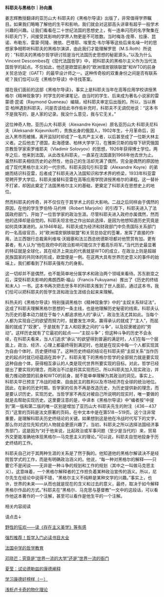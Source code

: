 **科耶夫与黑格尔｜孙向晨**

姜志辉教授翻译的亚历山大·科耶夫的《黑格尔导读》出版了，非常值得学界瞩目。如果我们略略了解他的生平和影响，我们就会对这部高头讲章有超乎一般学术兴趣的兴趣。让我们看看在二十世纪法国的思想史上，有一连串闪亮的名字聚集在科耶夫门下，间接受其影响的学界人物更是不可胜数。当时梅洛·庞蒂、拉康、昆诺、布勒东、雷蒙·阿隆、微依、巴塔耶、埃里克·韦尔等等这些后来名噪一时的思想家争相聆听科耶夫的黑格尔演讲，由此我们才能理解罗思（M.S.Roth）所说的：“科耶夫的黑格尔哲学研讨班是当代法国历史思想的秘密源头。”以及为什么Vincent Descombes在《现代法国哲学》中，把科耶夫的黑格尔主义作为当代法国哲学的起点。不仅如此，他还是欧盟前身的“欧洲煤炭钢铁联盟”和WTO的前身关贸总协定（GATT）的最早设计师之一。这种传奇般的双重身份之间是否有联系呢？我们恰可以在《黑格尔导读》中寻找答案。

摆在我们面前的这部《黑格尔导读》，事实上是科耶夫当年在高等应用学校讲授黑格尔《精神现象学》时学生的听课笔记，由当时的学生、后来成为著名小说家的雷蒙德·昆诺（Raymond Queneau）编辑，经科耶夫审定后出版的。所以，当以赛亚·柏林遇到科耶夫，问是否该给此书作些补充时，科耶夫不无调侃地说：“这本书不是我写的，是人家的记录。我没什么意见，我与它无关。”

这位神奇人物，亚历山大·科耶夫（Alexandre Kojeve）原名亚历山大·科耶夫尼科夫（Aleksandr Kojevnikoff），贵族出身的俄国人，1902年生，十月革命后，因出入黑市而被捕，离开监狱时却成了一名共产主义者，以后甚至成了一位斯大林主义者。之后他去了德国，赴海德堡、柏林大学学习，在雅斯贝斯的指导下研究俄国宗教哲学家索罗维耶夫（Vladimir Solovyov）的思想，1926年获得博士学位。两年之后，他来到法国，从此改名科耶夫，一直呆在法国直到1968年他去世为止。虽然科耶夫相信历史的必然性，他自己的生活却充满了偶然。完全是偶然的原因他成了现代黑格尔主义的一代宗师。科耶夫因勾引科亚雷（Alexandre Koyre）的弟媳而结识科亚雷，后者成了科耶夫进入法国知识和学术界的桥梁，1933年科亚雷受聘开罗大学后，科耶夫接替科亚雷在高等应用学院讲授黑格尔的课程。这一替补不打紧，却因此奠定了法国黑格尔主义的基础，更奠定了科耶夫在思想史上的地位。

然而科耶夫的传奇，并不仅仅在于其学术上的巨大影响。二战之后同样由于偶然的原因，在他的学生罗伯特·马约林（Robert Marjolin）的引荐下，科耶夫进入了法国政府部门，开始了一位哲学家的政治生涯。尽管科耶夫进入政府亦属偶然，然而他的选择却是自觉的。科耶夫坦言他之作出如此选择，是因为他想知道历史究竟是如何具体演进的。从1946年起，科耶夫成为经济和财政部门中负责国际关系部门的一名高级官员，对“欧洲煤炭钢铁联盟”和关贸总协定的签署，发挥了直接的作用，法兰西银行总裁奥利维埃·沃姆塞和法兰西总统德斯坦都对他赞赏有加。更有甚者，有人认为“他在政府中的政治影响可能仅次于戴高乐将军。”当代历史最显著的特征就是全球化，其在经济上突出的代表就是WTO的成立，在政治上则是超越民族国家的共同体的形成，欧盟便是一例。在这两大具有世界历史意义的事件的始端上，我们都看到了科耶夫强有力的身影。

这一切却并不是偶然，也不能简单地分属学术和政治两个领域来看待。苏东剧变之后，深受科耶夫影响的弗朗西斯·福山（Francis Fukuyama）推出了《历史的终结和末人》一书。这本书再次把去世多年的科耶夫推到了世人面前，通过这本书，我们恰可以把科耶夫的哲学生涯和政治生涯结合起来来理解。

科热夫的《黑格尔导读》特别强调黑格尔《精神现象学》中的“主奴关系辩证法”，这成了科耶夫理解黑格尔思想的一条主线，也是他理解历史秘密的线索。科耶夫认为历史的基本动力就在于每个人都追求他人的“承认”，政治生活尤其如此。当每个人都为实现自己的欲望而努力时，就要发生冲突。赢得承认的就成了“主人”，而屈服的就成了“奴隶”。于是就有了主人和奴隶之间的“斗争”，以及奴隶被迫的“劳动”。这样历史就有了它最初的起点——“主奴斗争”；但这种斗争的历史不会永续，在科耶夫看来，当人们追求“承认”的欲望得到普遍的满足时，人们在每一个层面上，政治、经济、心理上都最终得到满足时，也就是在现实中每一个人都实现其为自由个体时，历史便终结了。这种历史终结的结论在科耶夫把“主奴关系”当作历史的起点时就已经蕴涵在其中了。科耶夫笔下的黑格尔哲学的全部努力就是要实现这种自由个体，获得相互承认的人类是现代世界所要实现的目标。对此，哲学已经提出了要实现的理念，而政治不过是将其实现而已。所以科耶夫加入现实政治，并极力推动欧盟的前身和WTO的前身，就不能单单理解为其政治的洞见。事实上，科耶夫早已预言了冷战的结束、自由民主的胜利以及市场经济在全球的统治地位。因此，在新的历史时期，哲学家的任务不再是改造历史，为历史提供新的理念，而是要认识历史，实现历史。当哲学家不再反对被自己所说明的现实时，唯一要做的就是去帮助实现历史。这里要注意的是，中译本《黑格尔导读》中“编者按”中提到“第一版和第二版的唯一区别是增加了亚历山大·科耶夫先生的附注（436－437页）”这里的页码是法文原著的页码，在中文本中是在第518－519页。这个注非常重要，是理解科耶夫历史终结论的关键。如果想到这是他在冷战时代写下的文字，那么你对这位先知式的人物就会更感兴趣了。当初，科耶夫之所以选择法国经济事务部门，这是因为“对于他来说，比起政治或军事问题（至少是当代的）来，贸易外交更能准确地体现黑格尔―马克思主义的理论。”可以说，科耶夫自觉地投身于历史终结的工作。

科耶夫自己对于其两种生涯的关系是了然于胸的。他知道他的黑格尔解读决不是经院哲学式的工作，而是有明确政治涵义的。他说，“每一种对黑格尔的解释——只要它不是闲谈——无非是一种斗争的规划和工作的规划（其中之一叫做马克思主义）。这意味着，一个黑格尔解释者的工作担负着某种政治宣传的涵义。所以，尼尔先生在结论中说得不错，“黑格尔主义不纯粹是某种文学的兴趣。”事实上，也许，世界的未来——从而也就是现在的含义和过去的意义，最终，取决于如今解释黑格尔作品的方式。”科耶夫在“黑格尔、马克思与基督教”一文中的这段话，可以看作他这本著作的一个注解，甚至可以看作是他生平的一个注解。

相关内容阅读

请点击↓

[野性的狂欢——读《存在主义美学》等有感](http://mp.weixin.qq.com/s?__biz=MzAwNDM0ODE0OA==&mid=2247484255&idx=3&sn=f73f0158f9371206403cc43c29b95927&chksm=9b2c02c4ac5b8bd2dba71cef97add75a8b91899de624a620c5e593eec265ae9cbfc5b09e1357&scene=21#wechat_redirect)  

[强烈推荐！哲学入门必读书目大全](http://mp.weixin.qq.com/s?__biz=MzAwNDM0ODE0OA==&mid=2247483667&idx=1&sn=4d95e64f698411d92bf3ed5b1755e768&chksm=9b2c0088ac5b899e046868ebf8c7d540b24ffffd094a91fa91d5b7a0a6d94cae2a65b2f0e969&scene=21#wechat_redirect)  

[法国中学的哲学教育](http://mp.weixin.qq.com/s?__biz=MzAwNDM0ODE0OA==&mid=2247484210&idx=1&sn=33bf364bf2ca22f742ac03b05efb4284&chksm=9b2c02a9ac5b8bbfabfb4d73dbd45d1499579c294f5c6ebb7d1bcdc7820f81d9ab61a4d46843&scene=21#wechat_redirect)  

[邓晓芒：究竟是“世界一流的大学”还是“世界一流的衙门](http://mp.weixin.qq.com/s?__biz=MzAwNDM0ODE0OA==&mid=2247484422&idx=4&sn=6f4c994d63f966a43c31b28d6fbdb855&chksm=9b2c059dac5b8c8bdde9655ba1d13c799ac0d6074e412490a77adab939bf886ae0d28e91d0a2&scene=21#wechat_redirect)  

[夏莹：试论德勒兹的康德阐释](http://mp.weixin.qq.com/s?__biz=MzAwNDM0ODE0OA==&mid=2247484308&idx=8&sn=c8871533e8c06c90b431ac88768029fa&chksm=9b2c020fac5b8b19fc8a0a9c36ed71152ffccba84667fd8af5f8f29211d72eaa0b6a1b323a90&scene=21#wechat_redirect)  

[学习康德好榜样（一）](http://mp.weixin.qq.com/s?__biz=MzAwNDM0ODE0OA==&mid=2247484528&idx=1&sn=bbc56dc219707478fb49002a5626e4a2&chksm=9b2c05ebac5b8cfd16ac3ad425d6d1ce78e1f565f8fb342714b877b3c2454c8f33b1019b3dbb&scene=21#wechat_redirect)  

[浅析卢卡奇的物化理论](http://mp.weixin.qq.com/s?__biz=MzAwNDM0ODE0OA==&mid=2247484631&idx=7&sn=7374d9ce19e034541c0042d668fa6054&chksm=9b2c054cac5b8c5aabac6e523020e22e546ff2bd2ee417f5ca0ec81782e996903c5dd5ac4c1a&scene=21#wechat_redirect)